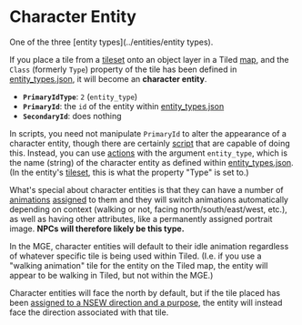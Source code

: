 # Character Entity

One of the three [entity types](../entities/entity types).

If you place a tile from a [tileset](../tilesets) onto an object layer in a Tiled [map](../maps), and the `Class` (formerly `Type`) property of the tile has been defined in [entity_types.json](../structure/entity_types.json), it will become an **character entity**.

- **`PrimaryIdType`**: `2` (`entity_type`)
- **`PrimaryId`**: the `id` of the entity within [entity_types.json](../structure/entity_types.json)
- **`SecondaryId`**: does nothing

In scripts, you need not manipulate `PrimaryId` to alter the appearance of a character entity, though there are certainly [script](../scripts) that are capable of doing this. Instead, you can use [actions](../actions) with the argument `entity_type`, which is the name (string) of the character entity as defined within [entity_types.json](../structure/entity_types.json). (In the entity's [tileset](../tilesets), this is what the property "Type" is set to.)

What's special about character entities is that they can have a number of [animations](../tilesets/animations) [assigned](../entity_management_system) to them and they will switch animations automatically depending on context (walking or not, facing north/south/east/west, etc.), as well as having other attributes, like a permanently assigned portrait image. **NPCs will therefore likely be this type.**

In the MGE, character entities will default to their idle animation regardless of whatever specific tile is being used within Tiled. (I.e. if you use a "walking animation" tile for the entity on the Tiled map, the entity will appear to be walking in Tiled, but not within the MGE.)

Character entities will face the north by default, but if the tile placed has been [assigned to a NSEW direction and a purpose](../entity_management_system), the entity will instead face the direction associated with that tile.
